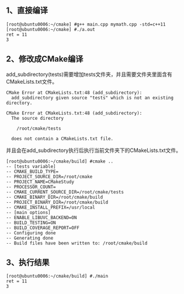 ## 1、直接编译
```
[root@ubuntu0006:~/cmake] #g++ main.cpp mymath.cpp -std=c++11
[root@ubuntu0006:~/cmake] #./a.out
ret = 11
3
```

## 2、修改成CMake编译
add_subdirectory(tests)需要增加tests文件夹，并且需要文件夹里面含有CMakeLists.txt文件。
```
CMake Error at CMakeLists.txt:48 (add_subdirectory):
  add_subdirectory given source "tests" which is not an existing directory.

CMake Error at CMakeLists.txt:48 (add_subdirectory):
  The source directory

    /root/cmake/tests

  does not contain a CMakeLists.txt file.
```

并且会在add_subdirectory执行后执行当前文件夹下的CMakeLists.txt文件。
```
[root@ubuntu0006:~/cmake/build] #cmake ..
-- [tests variable]
-- CMAKE_BUILD_TYPE=
-- PROJECT_SOURCE_DIR=/root/cmake
-- PROJECT_NAME=CMakeStudy
-- PROCESSOR_COUNT=
-- CMAKE_CURRENT_SOURCE_DIR=/root/cmake/tests
-- CMAKE_BINARY_DIR=/root/cmake/build
-- PROJECT_BINARY_DIR=/root/cmake/build
-- CMAKE_INSTALL_PREFIX=/usr/local
-- [main options]
-- ENABLE_LIBUVC_BACKEND=ON
-- BUILD_TESTING=ON
-- BUILD_COVERAGE_REPORT=OFF
-- Configuring done
-- Generating done
-- Build files have been written to: /root/cmake/build
```

## 3、执行结果
```
[root@ubuntu0006:~/cmake/build] #./main
ret = 11
3
```



